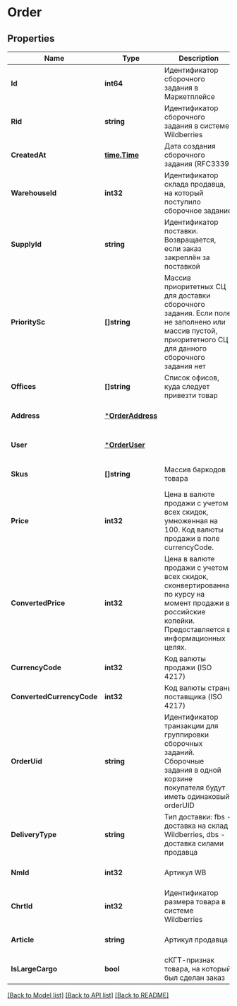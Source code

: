 # Order

## Properties
Name | Type | Description | Notes
------------ | ------------- | ------------- | -------------
**Id** | **int64** | Идентификатор сборочного задания в Маркетплейсе | [optional] [default to null]
**Rid** | **string** | Идентификатор сборочного задания в системе Wildberries | [optional] [default to null]
**CreatedAt** | [**time.Time**](time.Time.md) | Дата создания сборочного задания (RFC3339) | [optional] [default to null]
**WarehouseId** | **int32** | Идентификатор склада продавца, на который поступило сборочное задание | [optional] [default to null]
**SupplyId** | **string** | Идентификатор поставки. Возвращается, если заказ закреплён за поставкой | [optional] [default to null]
**PrioritySc** | **[]string** | Массив приоритетных СЦ для доставки сборочного задания. Если поле не заполнено или массив пустой, приоритетного СЦ для данного сборочного задания нет | [optional] [default to null]
**Offices** | **[]string** | Список офисов, куда следует привезти товар | [optional] [default to null]
**Address** | [***OrderAddress**](Order_address.md) |  | [optional] [default to null]
**User** | [***OrderUser**](Order_user.md) |  | [optional] [default to null]
**Skus** | **[]string** | Массив баркодов товара | [optional] [default to null]
**Price** | **int32** | Цена в валюте продажи с учетом всех скидок, умноженная на 100. Код валюты продажи в поле currencyCode. | [optional] [default to null]
**ConvertedPrice** | **int32** | Цена в валюте продажи с учетом всех скидок, сконвертированная по курсу на момент продажи в российские копейки. Предоставляется в информационных целях. | [optional] [default to null]
**CurrencyCode** | **int32** | Код валюты продажи (ISO 4217) | [optional] [default to null]
**ConvertedCurrencyCode** | **int32** | Код валюты страны поставщика (ISO 4217) | [optional] [default to null]
**OrderUid** | **string** | Идентификатор транзакции для группировки сборочных заданий. Сборочные задания в одной корзине покупателя будут иметь одинаковый orderUID | [optional] [default to null]
**DeliveryType** | **string** | Тип доставки: fbs - доставка на склад Wildberries, dbs - доставка силами продавца  | [optional] [default to null]
**NmId** | **int32** | Артикул WB | [optional] [default to null]
**ChrtId** | **int32** | Идентификатор размера товара в системе Wildberries | [optional] [default to null]
**Article** | **string** | Артикул продавца | [optional] [default to null]
**IsLargeCargo** | **bool** | сКГТ-признак товара, на который был сделан заказ | [optional] [default to null]

[[Back to Model list]](../README.md#documentation-for-models) [[Back to API list]](../README.md#documentation-for-api-endpoints) [[Back to README]](../README.md)

